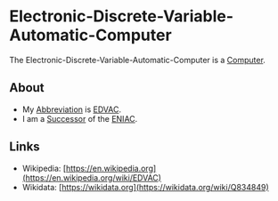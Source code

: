 # Electronic-Discrete-Variable-Automatic-Computer

The Electronic-Discrete-Variable-Automatic-Computer is a [Computer](20000003.md).

## About

- My [Abbreviation](210000000.md) is [EDVAC](201000020.md).
- I am a [Successor](60133.md) of the [ENIAC](201000018.md).

## Links

- Wikipedia: [https://en.wikipedia.org](https://en.wikipedia.org/wiki/EDVAC)
- Wikidata: [https://wikidata.org](https://wikidata.org/wiki/Q834849)
